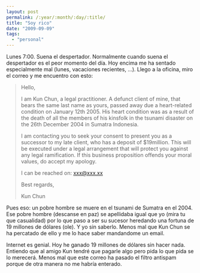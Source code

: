 ```yaml
---
layout: post
permalink: /:year/:month/:day/:title/
title: "Soy rico"
date: "2009-09-09"
tags: 
  - "personal"
---
```


Lunes 7:00. Suena el despertador. Normalmente cuando suena el despertador es el peor momento del día. Hoy encima me ha sentado especialmente mal (lunes, vacaciones recientes, ...). Llego a la oficina, miro el correo y me encuentro con esto:

> Hello,
> 
> I am Kun Chun, a legal practitioner. A defunct client of mine, that bears the same last name as yours, passed away due a heart-related condition on January 12th 2005. His heart condition was as a result of the death of all the members of his kinsfolk in the tsunami disaster on the 26th December 2004 in Sumatra Indonesia.
> 
> I am contacting you to seek your consent to present you as a successor to my late client, who has a deposit of $19million. This will be executed under a legal arrangement that will protect you against any legal ramification. If this business proposition offends your moral values, do accept my apology.
> 
> I can be reached on: xxx@xxx.xx[](mailto:bar_kunchun@gmail.com)
> 
> Best regards,
> 
> Kun Chun

Pues eso: un pobre hombre se muere en el tsunami de Sumatra en el 2004. Ese pobre hombre (descanse en paz) se apellidaba igual que yo (mira tu que casualidad) por lo que paso a ser su sucesor heredando una fortuna de 19 millones de dólares (ole). Y yo sin saberlo. Menos mal que Kun Chun se ha percatado de ello y me lo hace saber mandandome un email.

Internet es genial. Hoy he ganado 19 millones de dólares sin hacer nada. Entiendo que al amigo Kun tendré que pagarle algo pero pida lo que pida se lo merecerá. Menos mal que este correo ha pasado el filtro antispam porque de otra manera no me habría enterado.
